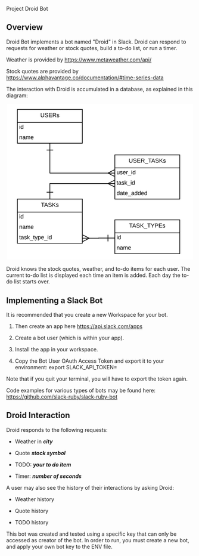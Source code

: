 Project Droid Bot

## Overview
Droid Bot implements a bot named "Droid" in Slack.  Droid can respond to requests for weather or stock quotes, build a to-do list, or run a timer.

Weather is provided by https://www.metaweather.com/api/

Stock quotes are provided by https://www.alphavantage.co/documentation/#time-series-data

The interaction with Droid is accumulated in a database, as explained in this diagram:

<p align="center">
  <img src="datamodel.png" width="500"/>
</p>

Droid knows the stock quotes, weather, and to-do items for each user.  The current to-do list is displayed each time an item is added.  Each day the to-do list starts over. 

## Implementing a Slack Bot
It is recommended that you create a new Workspace for your bot.

1. Then create an app here https://api.slack.com/apps

2. Create a bot user (which is within your app).

3. Install the app in your workspace.

4. Copy the Bot User OAuth Access Token and export it to your environment:
	export SLACK_API_TOKEN= <your api token>

Note that if you quit your terminal, you will have to export the token again.

Code examples for various types of bots may be found here: https://github.com/slack-ruby/slack-ruby-bot

## Droid Interaction
Droid responds to the following requests:

* Weather in  **_city_**

* Quote **_stock symbol_**

* TODO: **_your to do item_**

* Timer: **_number of seconds_**

A user may also see the history of their interactions by asking Droid:

* Weather history

* Quote history

* TODO history

This bot was created and tested using a specific key that can only be accessed as creator of the bot. In order to run, you must create a new bot, and apply your own bot key to the ENV file.
